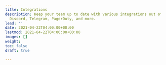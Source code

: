 ```yaml
---
title: Integrations
description: Keep your team up to date with various integrations out of the box. Slack,
  Discord, Telegram, PagerDuty, and more.
lead: ''
date: 2021-04-22T04:00:00+00:00
lastmod: 2021-04-22T04:00:00+00:00
images: []
weight: 
toc: false
draft: true

---
```

